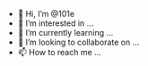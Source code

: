 - 👋 Hi, I’m @101e
- 👀 I’m interested in ...
- 🌱 I’m currently learning ...
- 💞️ I’m looking to collaborate on ...
- 📫 How to reach me ...

<!---
101e/101e is a ✨ special ✨ repository because its `README.md` (this file) appears on your GitHub profile.
You can click the Preview link to take a look at your changes.
--->
